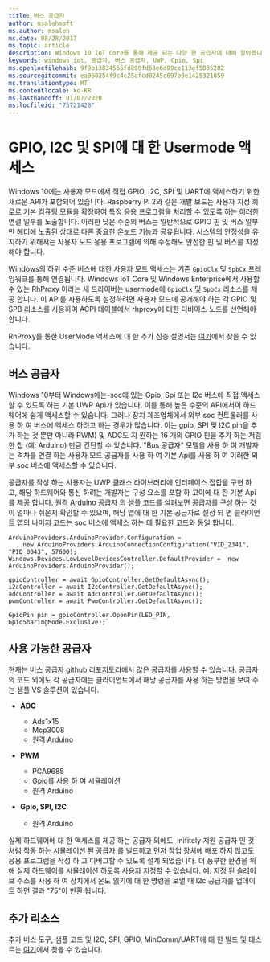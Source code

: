 ```yaml
---
title: 버스 공급자
author: msalehmsft
ms.author: msaleh
ms.date: 08/28/2017
ms.topic: article
description: Windows 10 IoT Core를 통해 제공 되는 다양 한 공급자에 대해 알아봅니다.
keywords: windows iot, 공급자, 버스 공급자, UWP, Gpio, Spi
ms.openlocfilehash: 9f9b13834565fd896fd63e6d09ce113ef5035202
ms.sourcegitcommit: ea060254f9c4c25afcd0245c897b9e1425321859
ms.translationtype: MT
ms.contentlocale: ko-KR
ms.lasthandoff: 01/07/2020
ms.locfileid: "75721428"
---
```

# <a name="usermode-access-to-gpio-i2c-and-spi"></a>GPIO, I2C 및 SPI에 대 한 Usermode 액세스

Windows 10에는 사용자 모드에서 직접 GPIO, I2C, SPI 및 UART에 액세스하기 위한 새로운 API가 포함되어 있습니다. Raspberry Pi 2와 같은 개발 보드는 사용자 지정 회로로 기본 컴퓨팅 모듈을 확장하여 특정 응용 프로그램을 처리할 수 있도록 하는 이러한 연결 일부를 노출합니다. 이러한 낮은 수준의 버스는 일반적으로 GPIO 핀 및 버스 일부만 헤더에 노출된 상태로 다른 중요한 온보드 기능과 공유됩니다. 시스템의 안정성을 유지하기 위해서는 사용자 모드 응용 프로그램에 의해 수정해도 안전한 핀 및 버스를 지정해야 합니다.

Windows의 하위 수준 버스에 대한 사용자 모드 액세스는 기존 `GpioClx` 및 `SpbCx` 프레임워크를 통해 연결됩니다. Windows IoT Core 및 Windows Enterprise에서 사용할 수 있는 RhProxy 이라는 새 드라이버는 usermode에 `GpioClx` 및 `SpbCx` 리소스를 제공 합니다. 이 API를 사용하도록 설정하려면 사용자 모드에 공개해야 하는 각 GPIO 및 SPB 리소스를 사용하여 ACPI 테이블에서 rhproxy에 대한 디바이스 노드를 선언해야 합니다.

RhProxy를 통한 UserMode 액세스에 대 한 추가 심층 설명서는 [여기](https://docs.microsoft.com/windows/uwp/devices-sensors/enable-usermode-access)에서 찾을 수 있습니다.

## <a name="bus-providers"></a>버스 공급자

Windows 10부터 Windows에는-soc에 있는 Gpio, Spi 또는 I2c 버스에 직접 액세스할 수 있도록 하는 기본 UWP Api가 있습니다. 이를 통해 높은 수준의 API에서이 하드웨어에 쉽게 액세스할 수 있습니다. 그러나 장치 제조업체에서 외부 soc 컨트롤러를 사용 하 여 버스에 액세스 하려고 하는 경우가 많습니다. 이는 gpio, SPI 및 I2C pin을 추가 하는 것 뿐만 아니라 PWM) 및 ADC도 지 원하는 16 개의 GPIO 핀을 추가 하는 저렴 한 칩 (예: Arduino) 만큼 간단할 수 있습니다. "Bus 공급자" 모델을 사용 하 여 개발자는 격차를 연결 하는 사용자 모드 공급자를 사용 하 여 기본 Api를 사용 하 여 이러한 외부 soc 버스에 액세스할 수 있습니다.

공급자를 작성 하는 사용자는 UWP 클래스 라이브러리에 인터페이스 집합을 구현 하 고, 해당 하드웨어와 통신 하려는 개발자는 구성 요소를 포함 하 고이에 대 한 기본 Api를 제공 합니다. [원격 Arduino 공급자](https://github.com/ms-iot/BusProviders/tree/develop/Arduino) 의 샘플 코드를 살펴보면 공급자를 구성 하는 것이 얼마나 쉬운지 확인할 수 있으며, 해당 앱에 대 한 기본 공급자로 설정 되 면 클라이언트 앱의 나머지 코드는 soc 버스에 액세스 하는 데 필요한 코드와 동일 합니다.


```
ArduinoProviders.ArduinoProvider.Configuration = 
    new ArduinoProviders.ArduinoConnectionConfiguration("VID_2341", "PID_0043", 57600);
Windows.Devices.LowLevelDevicesController.DefaultProvider =  new ArduinoProviders.ArduinoProvider();

gpioController = await GpioController.GetDefaultAsync();
i2cController = await I2cController.GetDefaultAsync();
adcController = await AdcController.GetDefaultAsync();
pwmController = await PwmController.GetDefaultAsync();

GpioPin pin = gpioController.OpenPin(LED_PIN, GpioSharingMode.Exclusive);`
```

## <a name="available-providers"></a>사용 가능한 공급자

현재는 [버스 공급자](https://github.com/ms-iot/BusProviders) github 리포지토리에서 많은 공급자를 사용할 수 있습니다. 공급자의 코드 외에도 각 공급자에는 클라이언트에서 해당 공급자를 사용 하는 방법을 보여 주는 샘플 VS 솔루션이 있습니다. 

- **ADC**
  - Ads1x15
  - Mcp3008
  - 원격 Arduino

- **PWM**
  - PCA9685
  - Gpio를 사용 하 여 시뮬레이션
  - 원격 Arduino
  
- **Gpio, SPI, I2C**
  - 원격 Arduino

실제 하드웨어에 대 한 액세스를 제공 하는 공급자 외에도, inifitely 지원 공급자 인 것 처럼 작동 하는 [시뮬레이션 된 공급자](https://github.com/ms-iot/BusProviders/tree/develop/SimulatedProvider) 를 빌드하고 먼저 작업 장치에 배포 하지 않고도 응용 프로그램을 작성 하 고 디버그할 수 있도록 설계 되었습니다. 더 풍부한 환경을 위해 실제 하드웨어를 시뮬레이션 하도록 사용자 지정할 수 있습니다. 예: 지정 된 슬레이브 주소를 사용 하 여 장치에서 온도 읽기에 대 한 명령을 보낼 때 I2c 공급자를 업데이트 하면 결과 "75"이 반환 됩니다.

## <a name="additional-resources"></a>추가 리소스

추가 버스 도구, 샘플 코드 및 I2C, SPI, GPIO, MinComm/UART에 대 한 빌드 및 테스트는 [여기](https://github.com/Microsoft/Windows-iotcore-samples/tree/develop/BusTools)에서 찾을 수 있습니다.

